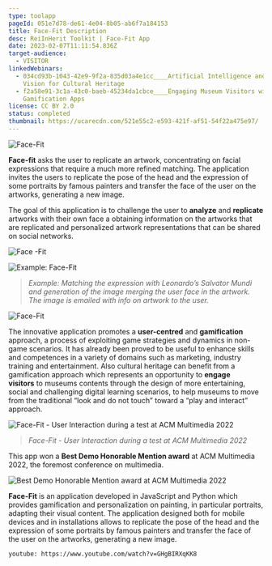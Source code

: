 ```yaml
---
type: toolapp
pageId: 051e7d78-de61-4e04-8b05-ab6f7a184153
title: Face-Fit Description
desc: ReiInHerit Toolkit | Face-Fit App
date: 2023-02-07T11:11:54.836Z
target-audience:
  - VISITOR
linkedWebinars:
  - 034cd93b-1043-42e9-9f2a-835d03a4e1cc____Artificial Intelligence and Computer
    Vision for Cultural Heritage
  - f2a58e91-3c1a-43c0-baeb-45234da1cbce____Engaging Museum Visitors with
    Gamification Apps
license: CC BY 2.0
status: completed
thumbnail: https://ucarecdn.com/521e55c2-e593-421f-af51-54f22a475e97/
---
```

![Face-Fit](https://ucarecdn.com/0dc2993c-7335-426c-a56f-b96e5c1c05d2/ "Face-Fit")

**Face-fit** asks the user to replicate an artwork, concentrating on facial expressions that require a much more refined matching. The application invites the users to replicate the pose of the head and the expression of some portraits by famous painters and transfer the face of the user on the artworks, generating a new image. 

The goal of this application is to challenge the user to **analyze** and **replicate** artworks with their own face a obtaining information on the artworks that are replicated and personalized artwork representations that can be shared on social networks.

![Face -Fit](https://ucarecdn.com/a5741562-f72a-48d4-801f-cd9ec2a079f8/ "Face -Fit")

![Example:  Face-Fit](https://ucarecdn.com/4a058051-323b-4ad3-87cf-c91531a7570e/ "Example:  Face-Fit")

> *Example: Matching the expression with Leonardo’s Salvator Mundi and generation of the image merging the user face in the artwork. The image is emailed with info on artwork to the user.* 

![Face-Fit](https://ucarecdn.com/a0b26f53-480c-43fd-9933-eab6c23cf6f4/ "Face-Fit")

The innovative application promotes a **user-centred** and **gamification** approach, a process of exploiting game strategies and dynamics in non-game scenarios. It has already been proved to be useful to enhance skills and competences in a variety of domains such as marketing, industry training and entertainment. Also cultural heritage can benefit from a gamification approach which represents an opportunity to **engage visitors** to museums contents through the design of more entertaining, social and challenging digital learning scenarios, to help museums to move from the traditional “look and do not touch” toward a “play and interact” approach.

![Face-Fit - User Interaction during a test at ACM Multimedia 2022](https://ucarecdn.com/32825610-84b5-43d2-a102-25dedd04a195/ "Face-Fit - User Interaction during a test at ACM Multimedia 2022")

> *Face-Fit - User Interaction during a test at ACM Multimedia 2022*

This app won a **Best Demo Honorable Mention award** at ACM Multimedia 2022, the foremost conference on multimedia.

![Best Demo Honorable Mention award at ACM Multimedia 2022](https://ucarecdn.com/1b08d165-c701-4ffd-9859-c9246928c3c7/ "Best Demo Honorable Mention award at ACM Multimedia 2022")

**Face-Fit** is an application developed in JavaScript and Python which provides gamification and personalization on painting, in particular portraits, adapting their visual content. The application designed both for mobile devices and in installations allows to replicate the pose of the head and the expression of some portraits by famous painters and transfer the face of the user on the artworks, generating a new image.

`youtube: https://www.youtube.com/watch?v=GHgBIRXqKK8`
